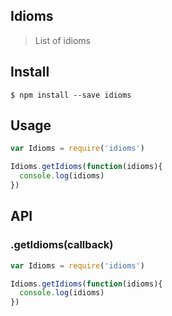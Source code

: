 ## Idioms 
> List of idioms 

## Install
```
$ npm install --save idioms 
```

## Usage
```javascript
var Idioms = require('idioms')

Idioms.getIdioms(function(idioms){
  console.log(idioms)
})
```

## API
### .getIdioms(callback)
```javascript
var Idioms = require('idioms')

Idioms.getIdioms(function(idioms){
  console.log(idioms)
})
```
